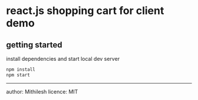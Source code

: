 # react.js shopping cart for client demo


## getting started

install dependencies and start local dev server

```sh
npm install
npm start
```


* * *
author: Mithilesh
licence: MIT
